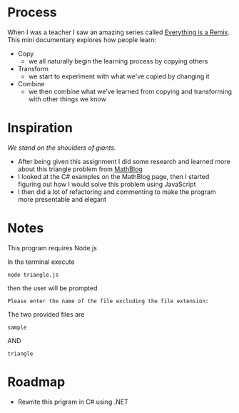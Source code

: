 # Process

When I was a teacher I saw an amazing series called [Everything is a Remix](https://vimeo.com/139094998).
This mini documentary explores how people learn:
* Copy
  * we all naturally begin the learning process by copying others
* Transform
  * we start to experiment with what we've copied by changing it
* Combine
  * we then combine what we've learned from copying and transforming with other things we know

# Inspiration
*We stand on the shoulders of giants.*
* After being given this assignment I did some research and learned more about this triangle problem from [MathBlog](https://www.mathblog.dk/project-euler-18/)
* I looked at the C# examples on the MathBlog page, then I started figuring out how I would solve this problem using JavaScript
* I then did a lot of refactoring and commenting to make the program more presentable and elegant


# Notes
This program requires Node.js

In the terminal execute
```console
node triangle.js
```

then the user will be prompted
```console
Please enter the name of the file excluding the file extension:
```

The two provided files are
```console
sample
```
AND
```console
triangle
```

# Roadmap
* Rewrite this prigram in C# using .NET
